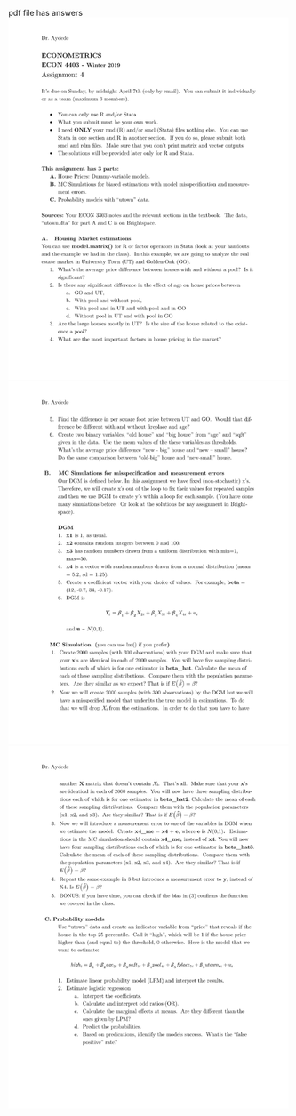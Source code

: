 pdf file has answers
![image](/somepic/A4-1.jpg)
![image](/somepic/A4-2.jpg)
![image](/somepic/A4-3.jpg)
